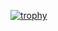 [![trophy](https://github-profile-trophy.vercel.app/?username=DatFrenchNerd&theme=buddhism)](https://github.com/ryo-ma/github-profile-trophy)
